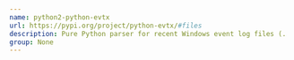 ```yaml
---
name: python2-python-evtx
url: https://pypi.org/project/python-evtx/#files
description: Pure Python parser for recent Windows event log files (.
group: None
---
```

